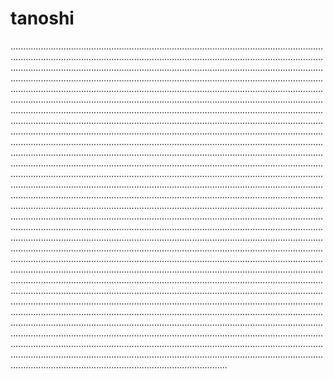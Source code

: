 # tanoshi
..............................................................................................................................................................................................................................................................................................................................................................................................................................................................................................................................................................................................................................................................................................................................................................................................................................................................................................................................................................................................................................................................................................................................................................................................................................................................................................................................................................................................................................................................................................................................................................................................................................................................................................................................................................................................................................................................................................................................................................................................................................................................................................................................................................................................................................................................................................................................................................................................................................................................................................................................................................................................................................................................................................................................................................................................................................................................................................................................................................................................................................................................................................................................................................................................................................................................................................................................................................................................................................................................................................................................................................................................................................................................................................................................................................................................................................................................................................................................................................